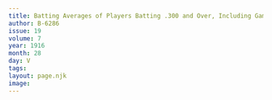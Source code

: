 ```yaml
---
title: Batting Averages of Players Batting .300 and Over, Including Games of July 14
author: B-6286
issue: 19
volume: 7
year: 1916
month: 28
day: V
tags:
layout: page.njk
image:
---
```

